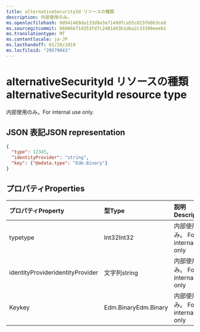 ```yaml
---
title: alternativeSecurityId リソースの種類
description: 内部使用のみ。
ms.openlocfilehash: 9d941469da133d9a3e7149dfca55c813f60b3ce8
ms.sourcegitcommit: 66066b71d353fd7c2481d43b1dba2c33390eee61
ms.translationtype: MT
ms.contentlocale: ja-JP
ms.lasthandoff: 01/26/2019
ms.locfileid: "29579843"
---
```

# <a name="alternativesecurityid-resource-type"></a><span data-ttu-id="03bf8-103">alternativeSecurityId リソースの種類</span><span class="sxs-lookup"><span data-stu-id="03bf8-103">alternativeSecurityId resource type</span></span>

<span data-ttu-id="03bf8-104">内部使用のみ。</span><span class="sxs-lookup"><span data-stu-id="03bf8-104">For internal use only.</span></span>

## <a name="json-representation"></a><span data-ttu-id="03bf8-105">JSON 表記</span><span class="sxs-lookup"><span data-stu-id="03bf8-105">JSON representation</span></span>

<!--{
  "blockType": "resource",
  "@odata.type": "microsoft.graph.alternativeSecurityId"
}-->

```json
{
  "type": 12345,
  "identityProvider": "string",
  "key": {"@odata.type": "Edm.Binary"}
}
```

## <a name="properties"></a><span data-ttu-id="03bf8-106">プロパティ</span><span class="sxs-lookup"><span data-stu-id="03bf8-106">Properties</span></span>
| <span data-ttu-id="03bf8-107">プロパティ</span><span class="sxs-lookup"><span data-stu-id="03bf8-107">Property</span></span>         | <span data-ttu-id="03bf8-108">型</span><span class="sxs-lookup"><span data-stu-id="03bf8-108">Type</span></span>       | <span data-ttu-id="03bf8-109">説明</span><span class="sxs-lookup"><span data-stu-id="03bf8-109">Description</span></span>
|:-----------------|:-----------|:---------------------
| <span data-ttu-id="03bf8-110">type</span><span class="sxs-lookup"><span data-stu-id="03bf8-110">type</span></span>             | <span data-ttu-id="03bf8-111">Int32</span><span class="sxs-lookup"><span data-stu-id="03bf8-111">Int32</span></span>      | <span data-ttu-id="03bf8-112">内部使用のみ。 </span><span class="sxs-lookup"><span data-stu-id="03bf8-112">For internal use only</span></span>
| <span data-ttu-id="03bf8-113">identityProvider</span><span class="sxs-lookup"><span data-stu-id="03bf8-113">identityProvider</span></span> | <span data-ttu-id="03bf8-114">文字列</span><span class="sxs-lookup"><span data-stu-id="03bf8-114">string</span></span>     | <span data-ttu-id="03bf8-115">内部使用のみ。 </span><span class="sxs-lookup"><span data-stu-id="03bf8-115">For internal use only</span></span>
| <span data-ttu-id="03bf8-116">Key</span><span class="sxs-lookup"><span data-stu-id="03bf8-116">key</span></span>              | <span data-ttu-id="03bf8-117">Edm.Binary</span><span class="sxs-lookup"><span data-stu-id="03bf8-117">Edm.Binary</span></span> | <span data-ttu-id="03bf8-118">内部使用のみ。 </span><span class="sxs-lookup"><span data-stu-id="03bf8-118">For internal use only</span></span>
